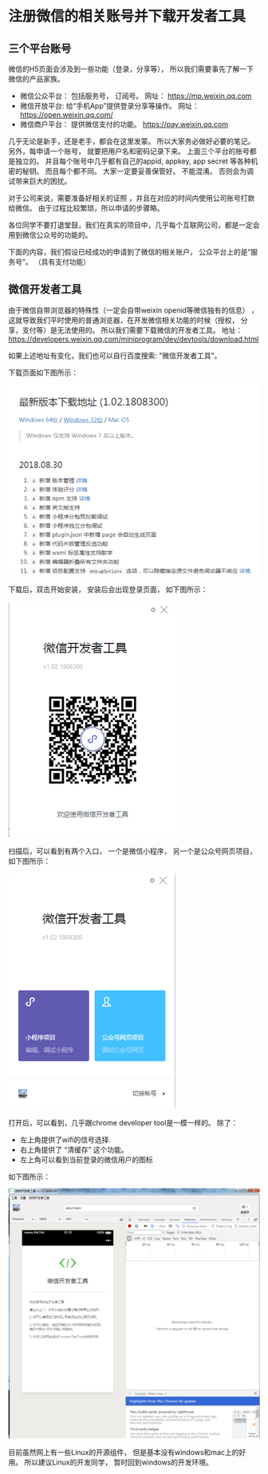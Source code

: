 # 注册微信的相关账号并下载开发者工具

## 三个平台账号

微信的H5页面会涉及到一些功能（登录，分享等）， 所以我们需要事先了解一下微信的产品家族。 

- 微信公众平台： 包括服务号， 订阅号。  网址： https://mp.weixin.qq.com
- 微信开放平台:  给“手机App”提供登录分享等操作。  网址： https://open.weixin.qq.com/
- 微信商户平台： 提供微信支付的功能。 https://pay.weixin.qq.com

几乎无论是新手，还是老手，都会在这里发蒙。 所以大家务必做好必要的笔记。 另外，每申请一个账号， 就要把用户名和密码记录下来。 上面三个平台的账号都是独立的。
并且每个账号中几乎都有自己的appid, appkey, app secret 等各种机密的秘钥。 而且每个都不同。 大家一定要妥善保管好。 不能混淆。 否则会为调试带来巨大的困扰。

对于公司来说，需要准备好相关的证照 ，并且在对应的时间内使用公司账号打款给微信。 由于过程比较繁琐，所以申请的步骤略。 

各位同学不要打退堂鼓，我们在真实的项目中，几乎每个互联网公司，都是一定会用到微信公众号的功能的。 

下面的内容，我们假设已经成功的申请到了微信的相关账户， 公众平台上的是“服务号”。 （具有支付功能）


## 微信开发者工具

由于微信自带浏览器的特殊性（一定会自带weixin openid等微信独有的信息） ， 这就导致我们平时使用的普通浏览器，在开发微信相关功能的时候（授权， 分享，支付等）是无法使用的。 
所以我们需要下载微信的开发者工具。 地址： https://developers.weixin.qq.com/miniprogram/dev/devtools/download.html

如果上述地址有变化，我们也可以自行百度搜索: "微信开发者工具"。

下载页面如下图所示：

![开发者工具下载页面](/images/real_project/developer_tool_download_page.png)

下载后，双击开始安装， 安装后会出现登录页面， 如下图所示：

![开发者工具登录页面](/images/real_project/developer_tool_login_page.png)

扫描后，可以看到有两个入口， 一个是微信小程序， 另一个是公众号网页项目， 如下图所示：

![开发者工具登录后选择入口页面](/images/real_project/developer_tool_choose_item.png)

打开后，可以看到，几乎跟chrome developer tool是一模一样的。 除了： 

- 左上角提供了wifi的信号选择. 
- 右上角提供了 “清缓存” 这个功能。
- 左上角可以看到当前登录的微信用户的图标

如下图所示：

![开发者工具界面](/images/real_project/developer_tool_default_page.png)

目前虽然网上有一些Linux的开源组件， 但是基本没有windows和mac上的好用。 所以建议Linux的开发同学， 暂时回到windows的开发环境。 